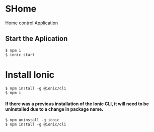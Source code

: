 # SHome

Home control Application

## Start the Aplication

```
$ npm i
$ ionic start
```

# Install Ionic 
```
$ npm install -g @ionic/cli
$ npm i
```
#### If there was a previous installation of the Ionic CLI, it will need to be uninstalled due to a change in package name.
```
$ npm uninstall -g ionic
$ npm install -g @ionic/cli
```

